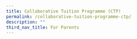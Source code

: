 ```yaml
---
title: Collaborative Tuition Programme (CTP)
permalink: /collaborative-tuition-programme-ctp/
description: ""
third_nav_title: For Parents
---
```

